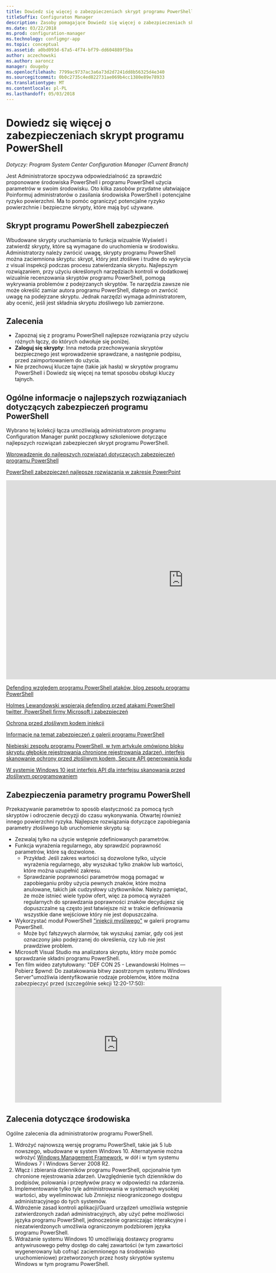 ```yaml
---
title: Dowiedz się więcej o zabezpieczeniach skrypt programu PowerShell
titleSuffix: Configuraton Manager
description: Zasoby pomagające Dowiedz się więcej o zabezpieczeniach skrypt programu PowerShell.
ms.date: 03/22/2018
ms.prod: configuration-manager
ms.technology: configmgr-app
ms.topic: conceptual
ms.assetid: a0bd093d-67a5-4f74-bf79-dd604889f5ba
author: aczechowski
ms.author: aaroncz
manager: dougeby
ms.openlocfilehash: 7799ac9737ac3a6a73d2d7241dd8b56325d4e340
ms.sourcegitcommit: 0b0c2735c4ed822731ae069b4cc1380e89e78933
ms.translationtype: MT
ms.contentlocale: pl-PL
ms.lasthandoff: 05/03/2018
---
```

# <a name="learn-more-about-powershell-script-security"></a>Dowiedz się więcej o zabezpieczeniach skrypt programu PowerShell

*Dotyczy: Program System Center Configuration Manager (Current Branch)*

Jest Administratorze spoczywa odpowiedzialność za sprawdzić proponowane środowiska PowerShell i programu PowerShell użycia parametrów w swoim środowisku. Oto kilka zasobów przydatne ułatwiające Poinformuj administratorów o zasilania środowiska PowerShell i potencjalne ryzyko powierzchni. Ma to pomóc ograniczyć potencjalne ryzyko powierzchnie i bezpieczne skrypty, które mają być używane.

## <a name="powershell-script-security"></a>Skrypt programu PowerShell zabezpieczeń
Wbudowane skrypty uruchamiania to funkcja wizualnie Wyświetl i zatwierdź skrypty, które są wymagane do uruchomienia w środowisku. Administratorzy należy zwrócić uwagę, skrypty programu PowerShell można zaciemniona skryptu: skrypt, który jest złośliwe i trudne do wykrycia z visual inspekcji podczas procesu zatwierdzania skryptu. Najlepszym rozwiązaniem, przy użyciu określonych narzędziach kontroli w dodatkowej wizualnie recenzowania skryptów programu PowerShell, pomogą wykrywania problemów z podejrzanych skryptów. Te narzędzia zawsze nie może określić zamiar autora programu PowerShell, dlatego on zwrócić uwagę na podejrzane skryptu. Jednak narzędzi wymaga administratorem, aby ocenić, jeśli jest składnia skryptu złośliwego lub zamierzone.

## <a name="recommendations"></a>Zalecenia
- Zapoznaj się z programu PowerShell najlepsze rozwiązania przy użyciu różnych łączy, do których odwołuje się poniżej.
- **Zaloguj się skrypty**: Inna metoda przechowywania skryptów bezpiecznego jest wprowadzenie sprawdzane, a następnie podpisu, przed zaimportowaniem do użycia.
- Nie przechowuj klucze tajne (takie jak hasła) w skryptów programu PowerShell i Dowiedz się więcej na temat sposobu obsługi kluczy tajnych.


## <a name="general-information-about-powershell-security-best-practices"></a>Ogólne informacje o najlepszych rozwiązaniach dotyczących zabezpieczeń programu PowerShell

Wybrano tej kolekcji łącza umożliwiają administratorom programu Configuration Manager punkt początkowy szkoleniowe dotyczące najlepszych rozwiązań zabezpieczeń skrypt programu PowerShell.  

[Wprowadzenie do najlepszych rozwiązań dotyczących zabezpieczeń programu PowerShell](https://blogs.msdn.microsoft.com/powershell/2013/12/16/powershell-security-best-practices/ )

[PowerShell zabezpieczeń najlepsze rozwiązania w zakresie PowerPoint](https://msdnshared.blob.core.windows.net/media/MSDNBlogsFS/prod.evol.blogs.msdn.com/CommunityServer.Blogs.Components.WeblogFiles/00/00/00/63/74/metablogapi/1055.PowerShell-Security-Best-Practices_3CA24C32.pptx)

<iframe src="https://channel9.msdn.com/Events/Blue-Hat-Security-Briefings/BlueHat-Security-Briefings-Fall-2013-Sessions/PowerShell-Best-Practices/player" width="960" height="540" allowFullScreen frameBorder="0"></iframe>

[Defending względem programu PowerShell ataków, blog zespołu programu PowerShell](https://blogs.msdn.microsoft.com/powershell/2017/10/23/defending-against-powershell-attacks/)

[Holmes Lewandowski wspierają defending przed atakami PowerShell twitter, PowerShell firmy Microsoft i zabezpieczeń](https://twitter.com/Lee_Holmes/status/922462821081694208)

[Ochrona przed złośliwym kodem iniekcji](https://blogs.msdn.microsoft.com/powershell/2006/11/22/protecting-against-malicious-code-injection/)

[Informacje na temat zabezpieczeń z galerii programu PowerShell](https://blogs.msdn.microsoft.com/powershell/2015/08/06/powershell-gallery-new-security-scan/)

[Niebieski zespołu programu PowerShell, w tym artykule omówiono bloku skryptu głębokie rejestrowania chronione rejestrowania zdarzeń, interfejs skanowanie ochrony przed złośliwym kodem, Secure API generowania kodu](https://blogs.msdn.microsoft.com/powershell/2015/06/09/powershell-the-blue-team/)

[W systemie Windows 10 jest interfejs API dla interfejsu skanowania przed złośliwym oprogramowaniem](https://cloudblogs.microsoft.com/microsoftsecure/2015/06/09/windows-10-to-offer-application-developers-new-malware-defenses/?source=mmpc)

## <a name="powershell-parameters-security"></a>Zabezpieczenia parametry programu PowerShell
Przekazywanie parametrów to sposób elastyczność za pomocą tych skryptów i odroczenie decyzji do czasu wykonywania. Otwartej również innego powierzchni ryzyka. Najlepsze rozwiązania dotyczące zapobiegania parametry złośliwego lub uruchomienie skryptu są:

- Zezwalaj tylko na użycie wstępnie zdefiniowanych parametrów.
- Funkcja wyrażenia regularnego, aby sprawdzić poprawność parametrów, które są dozwolone.
    - Przykład: Jeśli zakres wartości są dozwolone tylko, użycie wyrażenia regularnego, aby wyszukać tylko znaków lub wartości, które można uzupełnić zakresu.
    - Sprawdzanie poprawności parametrów mogą pomagać w zapobieganiu próby użycia pewnych znaków, które można anulowane, takich jak cudzysłowy użytkowników. Należy pamiętać, że może istnieć wiele typów ofert, więc za pomocą wyrażeń regularnych do sprawdzania poprawności znaków decydujesz się dopuszczalne są często jest łatwiejsze niż w trakcie definiowania wszystkie dane wejściowe który nie jest dopuszczalna.
- Wykorzystać moduł PowerShell ["iniekcji myśliwego"](https://www.powershellgallery.com/packages/InjectionHunter/1.0.0) w galerii programu PowerShell.
    - Może być fałszywych alarmów, tak wyszukuj zamiar, gdy coś jest oznaczony jako podejrzanej do określenia, czy lub nie jest prawdziwe problem. 
- Microsoft Visual Studio ma analizatora skryptu, który może pomóc sprawdzanie składni programu PowerShell.
- Ten film wideo zatytułowany: "DEF CON 25 - Lewandowski Holmes — Pobierz $pwnd: Do zaatakowania bitwy zaostrzonym systemu Windows Server"umożliwia identyfikowanie rodzaje problemów, które można zabezpieczyć przed (szczególnie sekcji 12:20-17:50):     <iframe width="560" height="315" src="https://www.youtube.com/embed/ahxMOAAani8" frameborder="0" allow="autoplay; encrypted-media" allowfullscreen></iframe>

## <a name="environment-recommendations"></a>Zalecenia dotyczące środowiska
Ogólne zalecenia dla administratorów programu PowerShell.
1. Wdrożyć najnowszą wersję programu PowerShell, takie jak 5 lub nowszego, wbudowane w system Windows 10. Alternatywnie można wdrożyć [Windows Management Framework](https://www.microsoft.com/en-us/download/details.aspx?id=54616), w dół i w tym systemu Windows 7 i Windows Server 2008 R2. 
2. Włącz i zbierania dzienników programu PowerShell, opcjonalnie tym chronione rejestrowania zdarzeń. Uwzględnienie tych dzienników do podpisów, polowania i przepływów pracy w odpowiedzi na zdarzenia.
3. Implementowanie tylko tyle administrowania w systemach wysokiej wartości, aby wyeliminować lub Zmniejsz nieograniczonego dostępu administracyjnego do tych systemów.
4. Wdrożenie zasad kontroli aplikacji/Guard urządzeń umożliwia wstępnie zatwierdzonych zadań administracyjnych, aby użyć pełne możliwości języka programu PowerShell, jednocześnie ograniczając interakcyjne i niezatwierdzonych umożliwia ograniczonym podzbiorem języka programu PowerShell.
5. Wdrażanie systemu Windows 10 umożliwiają dostawcy programu antywirusowego pełny dostęp do całej zawartości (w tym zawartości wygenerowany lub cofnąć zaciemnionego na środowisko uruchomieniowe) przetworzonych przez hosty skryptów systemu Windows w tym programu PowerShell.